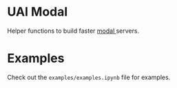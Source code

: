 # UAI Modal

Helper functions to build faster [modal ](https://modal.com)servers.

# Examples

Check out the ``examples/examples.ipynb`` file for examples.
